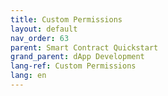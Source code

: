 ```yaml
---
title: Custom Permissions
layout: default
nav_order: 63
parent: Smart Contract Quickstart
grand_parent: dApp Development
lang-ref: Custom Permissions
lang: en
---
```

